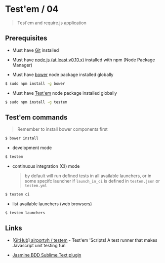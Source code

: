 # Test'em / 04

> Test'em and require.js application


## Prerequisites

* Must have [Git](http://git-scm.com/) installed

* Must have [node.js (at least v0.10.x)](http://nodejs.org/) installed with npm (Node Package Manager)

* Must have [bower](http://bower.io/) node package installed globally

```bash
$ sudo npm install -g bower
```

* Must have [Test'em](https://github.com/airportyh/testem) node package installed globally

```bash
$ sudo npm install -g testem
```


## Test'em commands

> Remember to install bower components first

```bash
$ bower install
```

* development mode

```bash
$ testem 
```

* continuous integration (CI) mode

  >  by default will run defined tests in all available launchers, or in some specifc launcher if `launch_in_ci` is defined in `testem.json` or `testem.yml`

```bash
$ testem ci
```

* list available launchers (web browsers)

```bash
$ testem launchers
```


## Links

* [[GitHub] airportyh / testem](https://github.com/airportyh/testem) - Test'em 'Scripts! A test runner that makes Javascript unit testing fun

* [Jasmine BDD Sublime Text plugin](https://sublime.wbond.net/packages/Jasmine%20BDD)

